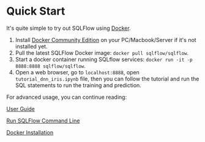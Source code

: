 # Quick Start

It's quite simple to try out SQLFlow using [Docker](https://docs.docker.com/).

1. Install [Docker Community Edition](https://docs.docker.com/install/) on your PC/Macbook/Server
   if it's not installed yet.
1. Pull the latest SQLFlow Docker image: `docker pull sqlflow/sqlflow`.
1. Start a docker container running SQLflow services: `docker run -it -p 8888:8888 sqlflow/sqlflow`.
1. Open a web browser, go to `localhost:8888`, open `tutorial_dnn_iris.ipynb` file, then you can
   follow the tutorial and run the SQL statements to run the training and prediction.


For advanced usage, you can continue reading:

[User Guide](user_guid.md)

[Run SQLFlow Command Line](demo.md)

[Docker Installation](docker_install.md)
